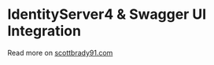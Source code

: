 # IdentityServer4 & Swagger UI Integration
Read more on [scottbrady91.com](https://www.scottbrady91.com/Identity-Server/ASPNET-Core-Swagger-UI-Authorization-using-IdentityServer4)
